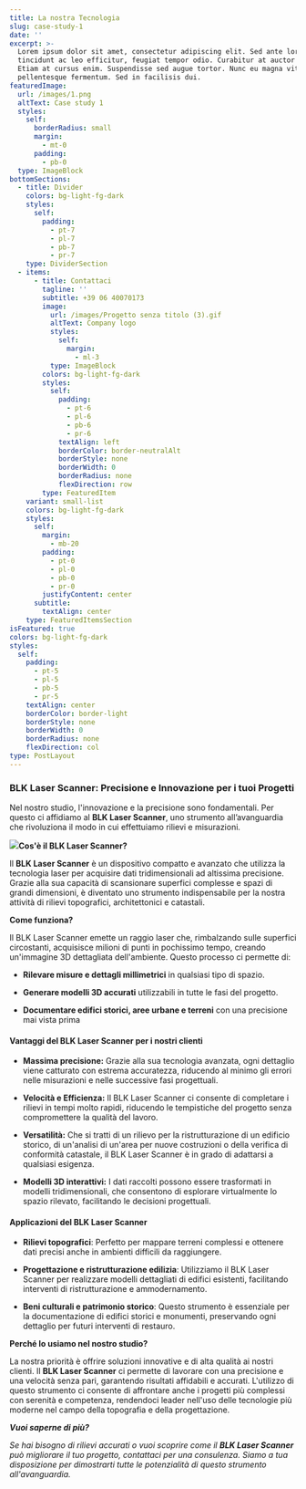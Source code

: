 ```yaml
---
title: La nostra Tecnologia
slug: case-study-1
date: ''
excerpt: >-
  Lorem ipsum dolor sit amet, consectetur adipiscing elit. Sed ante lorem,
  tincidunt ac leo efficitur, feugiat tempor odio. Curabitur at auctor sapien.
  Etiam at cursus enim. Suspendisse sed augue tortor. Nunc eu magna vitae lorem
  pellentesque fermentum. Sed in facilisis dui.
featuredImage:
  url: /images/1.png
  altText: Case study 1
  styles:
    self:
      borderRadius: small
      margin:
        - mt-0
      padding:
        - pb-0
  type: ImageBlock
bottomSections:
  - title: Divider
    colors: bg-light-fg-dark
    styles:
      self:
        padding:
          - pt-7
          - pl-7
          - pb-7
          - pr-7
    type: DividerSection
  - items:
      - title: Contattaci
        tagline: ''
        subtitle: +39 06 40070173
        image:
          url: /images/Progetto senza titolo (3).gif
          altText: Company logo
          styles:
            self:
              margin:
                - ml-3
          type: ImageBlock
        colors: bg-light-fg-dark
        styles:
          self:
            padding:
              - pt-6
              - pl-6
              - pb-6
              - pr-6
            textAlign: left
            borderColor: border-neutralAlt
            borderStyle: none
            borderWidth: 0
            borderRadius: none
            flexDirection: row
        type: FeaturedItem
    variant: small-list
    colors: bg-light-fg-dark
    styles:
      self:
        margin:
          - mb-20
        padding:
          - pt-0
          - pl-0
          - pb-0
          - pr-0
        justifyContent: center
      subtitle:
        textAlign: center
    type: FeaturedItemsSection
isFeatured: true
colors: bg-light-fg-dark
styles:
  self:
    padding:
      - pt-5
      - pl-5
      - pb-5
      - pr-5
    textAlign: center
    borderColor: border-light
    borderStyle: none
    borderWidth: 0
    borderRadius: none
    flexDirection: col
type: PostLayout
---
```

### **BLK Laser Scanner: Precisione e Innovazione per i tuoi Progetti**

Nel nostro studio, l'innovazione e la precisione sono fondamentali. Per questo ci affidiamo al **BLK Laser Scanner**, uno strumento all’avanguardia che rivoluziona il modo in cui effettuiamo rilievi e misurazioni.



![](/images/BLK360-overviewpage.png)**Cos'è il BLK Laser Scanner?**

Il **BLK Laser Scanner** è un dispositivo compatto e avanzato che utilizza la tecnologia laser per acquisire dati tridimensionali ad altissima precisione. Grazie alla sua capacità di scansionare superfici complesse e spazi di grandi dimensioni, è diventato uno strumento indispensabile per la nostra attività di rilievi topografici, architettonici e catastali.

**Come funziona?**

Il BLK Laser Scanner emette un raggio laser che, rimbalzando sulle superfici circostanti, acquisisce milioni di punti in pochissimo tempo, creando un'immagine 3D dettagliata dell'ambiente. Questo processo ci permette di:

*   **Rilevare misure e dettagli millimetrici** in qualsiasi tipo di spazio.

*   **Generare modelli 3D accurati** utilizzabili in tutte le fasi del progetto.

*   **Documentare edifici storici, aree urbane e terreni** con una precisione mai vista prima



#### **Vantaggi del BLK Laser Scanner per i nostri clienti**

*   **Massima precisione:** Grazie alla sua tecnologia avanzata, ogni dettaglio viene catturato con estrema accuratezza, riducendo al minimo gli errori nelle misurazioni e nelle successive fasi progettuali.

*   **Velocità e Efficienza:** Il BLK Laser Scanner ci consente di completare i rilievi in tempi molto rapidi, riducendo le tempistiche del progetto senza compromettere la qualità del lavoro.

*   **Versatilità:** Che si tratti di un rilievo per la ristrutturazione di un edificio storico, di un'analisi di un'area per nuove costruzioni o della verifica di conformità catastale, il BLK Laser Scanner è in grado di adattarsi a qualsiasi esigenza.

*   **Modelli 3D interattivi:** I dati raccolti possono essere trasformati in modelli tridimensionali, che consentono di esplorare virtualmente lo spazio rilevato, facilitando le decisioni progettuali.



#### **Applicazioni del BLK Laser Scanner**

*   **Rilievi topografici**: Perfetto per mappare terreni complessi e ottenere dati precisi anche in ambienti difficili da raggiungere.

*   **Progettazione e ristrutturazione edilizia**: Utilizziamo il BLK Laser Scanner per realizzare modelli dettagliati di edifici esistenti, facilitando interventi di ristrutturazione e ammodernamento.

*   **Beni culturali e patrimonio storico**: Questo strumento è essenziale per la documentazione di edifici storici e monumenti, preservando ogni dettaglio per futuri interventi di restauro.


**Perché lo usiamo nel nostro studio?**

La nostra priorità è offrire soluzioni innovative e di alta qualità ai nostri clienti. Il **BLK Laser Scanner** ci permette di lavorare con una precisione e una velocità senza pari, garantendo risultati affidabili e accurati. L'utilizzo di questo strumento ci consente di affrontare anche i progetti più complessi con serenità e competenza, rendendoci leader nell'uso delle tecnologie più moderne nel campo della topografia e della progettazione.



***Vuoi saperne di più?***

*Se hai bisogno di rilievi accurati o vuoi scoprire come il **BLK Laser Scanner** può migliorare il tuo progetto, contattaci per una consulenza. Siamo a tua disposizione per dimostrarti tutte le potenzialità di questo strumento all'avanguardia.*
